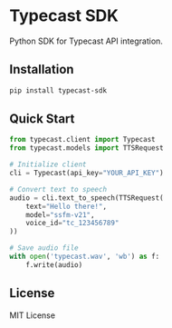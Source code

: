 # Typecast SDK

Python SDK for Typecast API integration.

## Installation

```bash
pip install typecast-sdk
```

## Quick Start

```python
from typecast.client import Typecast
from typecast.models import TTSRequest

# Initialize client
cli = Typecast(api_key="YOUR_API_KEY")

# Convert text to speech
audio = cli.text_to_speech(TTSRequest(
    text="Hello there!",
    model="ssfm-v21",
    voice_id="tc_123456789"
))

# Save audio file
with open('typecast.wav', 'wb') as f:
    f.write(audio)
```
## License

MIT License